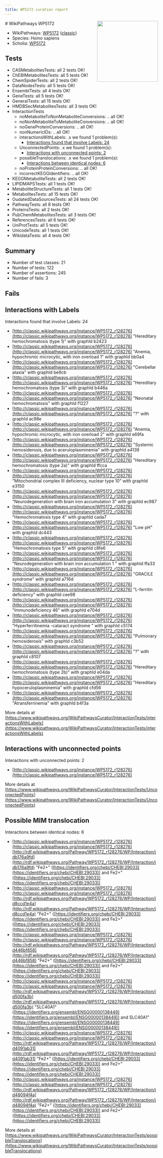 ```yaml
---
title: WP5172 curation report
---
```


<img style="float: right; width: 200px" src="https://upload.wikimedia.org/wikipedia/commons/thumb/8/83/Wplogo_with_text_500.png/640px-Wplogo_with_text_500.png" />
# WikiPathways WP5172

* WikiPathways: [WP5172](https://wikipathways.org/pathways/WP5172) ([classic](https://classic.wikipathways.org/instance/WP5172))
* Species: Homo sapiens
* Scholia: [WP5172](https://scholia.toolforge.org/wikipathways/WP5172)
## Tests
* CASMetabolitesTests: all 2 tests OK!
* ChEBIMetabolitesTests: all 5 tests OK!
* ChemSpiderTests: all 2 tests OK!
* DataNodesTests: all 5 tests OK!
* EnsemblTests: all 4 tests OK!
* GeneTests: all 5 tests OK!
* GeneralTests: all 15 tests OK!
* HMDBSecMetabolitesTests: all 3 tests OK!
* InteractionTests
    * noMetaboliteToNonMetaboliteConversions: .. all OK!
    * noNonMetaboliteToMetaboliteConversions: .. all OK!
    * noGeneProteinConversions: .. all OK!
    * nonNumericIDs: .. all OK!
    * interactionsWithLabels: .x we found 1 problem(s):
        * [Interactions found that involve Labels: 24](#fe97a8db)
    * UnconnectedPoints: .x we found 1 problem(s):
        * [Interactions with unconnected points: 2](#35a61ada)
    * possibleTranslocations: .x we found 1 problem(s):
        * [Interactions between identical nodes: 6](#1c11820b)
    * noProteinProteinConversions: .. all OK!
    * incorrectKEGGIdentifiers: .. all OK!
* KEGGMetaboliteTests: all 2 tests OK!
* LIPIDMAPSTests: all 1 tests OK!
* MetaboliteStructureTests: all 1 tests OK!
* MetabolitesTests: all 15 tests OK!
* OudatedDataSourcesTests: all 24 tests OK!
* PathwayTests: all 8 tests OK!
* ProteinsTests: all 2 tests OK!
* PubChemMetabolitesTests: all 3 tests OK!
* ReferencesTests: all 6 tests OK!
* UniProtTests: all 5 tests OK!
* UnicodeTests: all 1 tests OK!
* WikidataTests: all 4 tests OK!


## Summary

* Number of test classes: 21
* Number of tests: 122
* Number of assertions: 245
* Number of fails: 3

## Fails

<a name="fe97a8db" />

## Interactions with Labels

Interactions found that involve Labels: 24

* [http://classic.wikipathways.org/instance/WP5172_r128276](http://classic.wikipathways.org/instance/WP5172_r128276) "Hereditary
hemochromatosis
(type 1)" with graphId b2423
* [http://classic.wikipathways.org/instance/WP5172_r128276](http://classic.wikipathways.org/instance/WP5172_r128276) "Anemia,
hypochromic microcytic,
with iron overload 1" with graphId bb0a4
* [http://classic.wikipathways.org/instance/WP5172_r128276](http://classic.wikipathways.org/instance/WP5172_r128276) "Cerebellar ataxia" with graphId be9cb
* [http://classic.wikipathways.org/instance/WP5172_r128276](http://classic.wikipathways.org/instance/WP5172_r128276) "Hereditary
hemochromatosis
(type 3)" with graphId b446a
* [http://classic.wikipathways.org/instance/WP5172_r128276](http://classic.wikipathways.org/instance/WP5172_r128276) "Neonatal
hemochromatosis" with graphId f1227
* [http://classic.wikipathways.org/instance/WP5172_r128276](http://classic.wikipathways.org/instance/WP5172_r128276) "?" with graphId ac98e
* [http://classic.wikipathways.org/instance/WP5172_r128276](http://classic.wikipathways.org/instance/WP5172_r128276) "Anemia,
hypochromic microcytic,
with iron overload 2" with graphId e69fa
* [http://classic.wikipathways.org/instance/WP5172_r128276](http://classic.wikipathways.org/instance/WP5172_r128276) "Systemic hemosiderosis,
due to aceruloplasminemia" with graphId a4139
* [http://classic.wikipathways.org/instance/WP5172_r128276](http://classic.wikipathways.org/instance/WP5172_r128276) "Hereditary
hemochromatosis
(type 2a)" with graphId ffcca
* [http://classic.wikipathways.org/instance/WP5172_r128276](http://classic.wikipathways.org/instance/WP5172_r128276) "Mitochondrial
complex III deficiency,
nuclear type 10" with graphId e3150
* [http://classic.wikipathways.org/instance/WP5172_r128276](http://classic.wikipathways.org/instance/WP5172_r128276) "Neurodegeneration
with brain iron
accumulation 3" with graphId ec987
* [http://classic.wikipathways.org/instance/WP5172_r128276](http://classic.wikipathways.org/instance/WP5172_r128276) "Hemochromatosis
type 4" with graphId cada7
* [http://classic.wikipathways.org/instance/WP5172_r128276](http://classic.wikipathways.org/instance/WP5172_r128276) "Low pH" with graphId dc443
* [http://classic.wikipathways.org/instance/WP5172_r128276](http://classic.wikipathways.org/instance/WP5172_r128276) "Hemochromatosis
type 5" with graphId c8fe6
* [http://classic.wikipathways.org/instance/WP5172_r128276](http://classic.wikipathways.org/instance/WP5172_r128276) "Neurodegeneration with 
brain iron
accumulation 1 " with graphId ffa33
* [http://classic.wikipathways.org/instance/WP5172_r128276](http://classic.wikipathways.org/instance/WP5172_r128276) "GRACILE
syndrome" with graphId a716d
* [http://classic.wikipathways.org/instance/WP5172_r128276](http://classic.wikipathways.org/instance/WP5172_r128276) "L-ferritin
deficiency" with graphId cee98
* [http://classic.wikipathways.org/instance/WP5172_r128276](http://classic.wikipathways.org/instance/WP5172_r128276) "Immunodeficiency
46" with graphId e704d
* [http://classic.wikipathways.org/instance/WP5172_r128276](http://classic.wikipathways.org/instance/WP5172_r128276) "Hyperferritinemia
-cataract syndrome " with graphId c5174
* [http://classic.wikipathways.org/instance/WP5172_r128276](http://classic.wikipathways.org/instance/WP5172_r128276) "Pulmonary
hemosiderosis" with graphId c3b52
* [http://classic.wikipathways.org/instance/WP5172_r128276](http://classic.wikipathways.org/instance/WP5172_r128276) "?" with graphId c8107
* [http://classic.wikipathways.org/instance/WP5172_r128276](http://classic.wikipathways.org/instance/WP5172_r128276) "Hereditary
hemochromatosis
(type 2b)" with graphId e04da
* [http://classic.wikipathways.org/instance/WP5172_r128276](http://classic.wikipathways.org/instance/WP5172_r128276) "Hereditary
hypoceruloplasminemia" with graphId cfd56
* [http://classic.wikipathways.org/instance/WP5172_r128276](http://classic.wikipathways.org/instance/WP5172_r128276) "Atransferrinemia" with graphId b4f3a


More details at [https://www.wikipathways.org/WikiPathwaysCurator/InteractionTests/interactionsWithLabels](https://www.wikipathways.org/WikiPathwaysCurator/InteractionTests/interactionsWithLabels)

<a name="35a61ada" />

## Interactions with unconnected points

Interactions with unconnected points: 2

* [http://classic.wikipathways.org/instance/WP5172_r128276](http://classic.wikipathways.org/instance/WP5172_r128276)


More details at [https://www.wikipathways.org/WikiPathwaysCurator/InteractionTests/UnconnectedPoints](https://www.wikipathways.org/WikiPathwaysCurator/InteractionTests/UnconnectedPoints)

<a name="1c11820b" />

## Possible MIM translocation

Interactions between identical nodes: 6

* [http://classic.wikipathways.org/instance/WP5172_r128276](http://classic.wikipathways.org/instance/WP5172_r128276) [http://rdf.wikipathways.org/Pathway/WP5172_r128276/WP/Interaction/idb176a9fd](http://rdf.wikipathways.org/Pathway/WP5172_r128276/WP/Interaction/idb176a9fd) "Fe2+" ([https://identifiers.org/chebi/CHEBI:29033](https://identifiers.org/chebi/CHEBI:29033)) and 
Fe2+" ([https://identifiers.org/chebi/CHEBI:29033](https://identifiers.org/chebi/CHEBI:29033))
* [http://classic.wikipathways.org/instance/WP5172_r128276](http://classic.wikipathways.org/instance/WP5172_r128276) [http://rdf.wikipathways.org/Pathway/WP5172_r128276/WP/Interaction/id8ccd1e4a](http://rdf.wikipathways.org/Pathway/WP5172_r128276/WP/Interaction/id8ccd1e4a) "Fe2+" ([https://identifiers.org/chebi/CHEBI:29033](https://identifiers.org/chebi/CHEBI:29033)) and 
Fe2+" ([https://identifiers.org/chebi/CHEBI:29033](https://identifiers.org/chebi/CHEBI:29033))
* [http://classic.wikipathways.org/instance/WP5172_r128276](http://classic.wikipathways.org/instance/WP5172_r128276) [http://rdf.wikipathways.org/Pathway/WP5172_r128276/WP/Interaction/id446bf858](http://rdf.wikipathways.org/Pathway/WP5172_r128276/WP/Interaction/id446bf858) "Fe2+" ([https://identifiers.org/chebi/CHEBI:29033](https://identifiers.org/chebi/CHEBI:29033)) and 
Fe2+" ([https://identifiers.org/chebi/CHEBI:29033](https://identifiers.org/chebi/CHEBI:29033))
* [http://classic.wikipathways.org/instance/WP5172_r128276](http://classic.wikipathways.org/instance/WP5172_r128276) [http://rdf.wikipathways.org/Pathway/WP5172_r128276/WP/Interaction/id500fa3b](http://rdf.wikipathways.org/Pathway/WP5172_r128276/WP/Interaction/id500fa3b) "SLC40A1" ([https://identifiers.org/ensembl/ENSG00000138449](https://identifiers.org/ensembl/ENSG00000138449)) and 
SLC40A1" ([https://identifiers.org/ensembl/ENSG00000138449](https://identifiers.org/ensembl/ENSG00000138449))
* [http://classic.wikipathways.org/instance/WP5172_r128276](http://classic.wikipathways.org/instance/WP5172_r128276) [http://rdf.wikipathways.org/Pathway/WP5172_r128276/WP/Interaction/id4091ab31](http://rdf.wikipathways.org/Pathway/WP5172_r128276/WP/Interaction/id4091ab31) "Fe2+" ([https://identifiers.org/chebi/CHEBI:29033](https://identifiers.org/chebi/CHEBI:29033)) and 
Fe2+" ([https://identifiers.org/chebi/CHEBI:29033](https://identifiers.org/chebi/CHEBI:29033))
* [http://classic.wikipathways.org/instance/WP5172_r128276](http://classic.wikipathways.org/instance/WP5172_r128276) [http://rdf.wikipathways.org/Pathway/WP5172_r128276/WP/Interaction/id48094f4a](http://rdf.wikipathways.org/Pathway/WP5172_r128276/WP/Interaction/id48094f4a) "Fe2+" ([https://identifiers.org/chebi/CHEBI:29033](https://identifiers.org/chebi/CHEBI:29033)) and 
Fe2+" ([https://identifiers.org/chebi/CHEBI:29033](https://identifiers.org/chebi/CHEBI:29033))


More details at [https://www.wikipathways.org/WikiPathwaysCurator/InteractionTests/possibleTranslocations](https://www.wikipathways.org/WikiPathwaysCurator/InteractionTests/possibleTranslocations)

